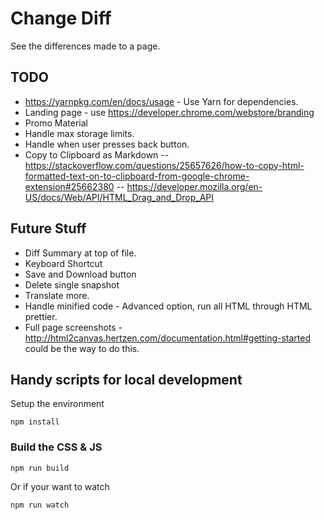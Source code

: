 # Change Diff

See the differences made to a page.

## TODO

  - https://yarnpkg.com/en/docs/usage - Use Yarn for dependencies. 
  - Landing page - use https://developer.chrome.com/webstore/branding
  - Promo Material
  - Handle max storage limits.
  - Handle when user presses back button.
  - Copy to Clipboard as Markdown 
    -- https://stackoverflow.com/questions/25657626/how-to-copy-html-formatted-text-on-to-clipboard-from-google-chrome-extension#25662380
    -- https://developer.mozilla.org/en-US/docs/Web/API/HTML_Drag_and_Drop_API

## Future Stuff

  - Diff Summary at top of file.
  - Keyboard Shortcut
  - Save and Download button
  - Delete single snapshot
  - Translate more.
  - Handle minified code - Advanced option, run all HTML through HTML prettier.
  - Full page screenshots - http://html2canvas.hertzen.com/documentation.html#getting-started could be the way to do this.

## Handy scripts for local development

Setup the environment 

    npm install

### Build the CSS & JS

    npm run build

Or if your want to watch

    npm run watch
